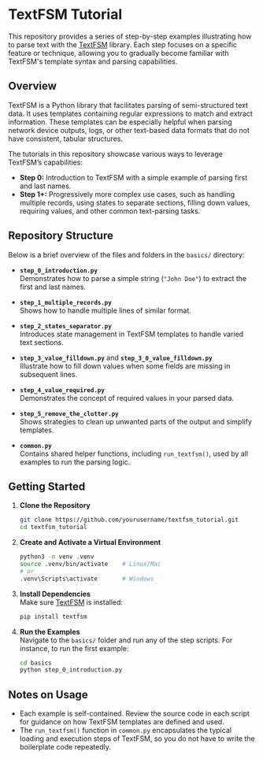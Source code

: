 # TextFSM Tutorial

This repository provides a series of step-by-step examples illustrating how to parse text with the [TextFSM](https://github.com/google/textfsm) library. Each step focuses on a specific feature or technique, allowing you to gradually become familiar with TextFSM's template syntax and parsing capabilities.

## Overview

TextFSM is a Python library that facilitates parsing of semi-structured text data. It uses templates containing regular expressions to match and extract information. These templates can be especially helpful when parsing network device outputs, logs, or other text-based data formats that do not have consistent, tabular structures.

The tutorials in this repository showcase various ways to leverage TextFSM’s capabilities:
- **Step 0:** Introduction to TextFSM with a simple example of parsing first and last names.  
- **Step 1+:** Progressively more complex use cases, such as handling multiple records, using states to separate sections, filling down values, requiring values, and other common text-parsing tasks.

## Repository Structure

Below is a brief overview of the files and folders in the `basics/` directory:

- **`step_0_introduction.py`**  
  Demonstrates how to parse a simple string (`"John Doe"`) to extract the first and last names.
  
- **`step_1_multiple_records.py`**  
  Shows how to handle multiple lines of similar format.

- **`step_2_states_separator.py`**  
  Introduces state management in TextFSM templates to handle varied text sections.

- **`step_3_value_filldown.py`** and **`step_3_0_value_filldown.py`**  
  Illustrate how to fill down values when some fields are missing in subsequent lines.

- **`step_4_value_required.py`**  
  Demonstrates the concept of required values in your parsed data.

- **`step_5_remove_the_clutter.py`**  
  Shows strategies to clean up unwanted parts of the output and simplify templates.

- **`common.py`**  
  Contains shared helper functions, including `run_textfsm()`, used by all examples to run the parsing logic.

## Getting Started

1. **Clone the Repository**  
   ```bash
   git clone https://github.com/yourusername/textfsm_tutorial.git
   cd textfsm_tutorial
   ```

2. **Create and Activate a Virtual Environment**  
   ```bash
   python3 -m venv .venv
   source .venv/bin/activate    # Linux/Mac
   # or
   .venv\Scripts\activate       # Windows
   ```

3. **Install Dependencies**  
   Make sure [TextFSM](https://github.com/google/textfsm) is installed:
   ```bash
   pip install textfsm
   ```

4. **Run the Examples**  
   Navigate to the `basics/` folder and run any of the step scripts. For instance, to run the first example:
   ```bash
   cd basics
   python step_0_introduction.py
   ```

## Notes on Usage

- Each example is self-contained. Review the source code in each script for guidance on how TextFSM templates are defined and used.
- The `run_textfsm()` function in `common.py` encapsulates the typical loading and execution steps of TextFSM, so you do not have to write the boilerplate code repeatedly.
